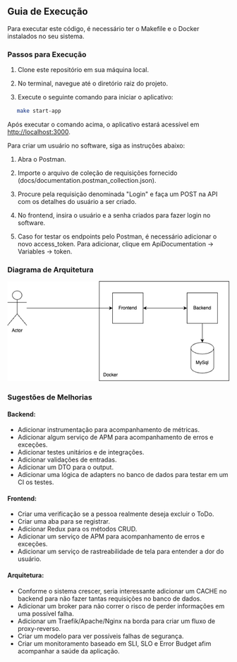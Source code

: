 ## Guia de Execução

Para executar este código, é necessário ter o Makefile e o Docker instalados no seu sistema.

### Passos para Execução

1. Clone este repositório em sua máquina local.

2. No terminal, navegue até o diretório raiz do projeto.

3. Execute o seguinte comando para iniciar o aplicativo:

```bash
   make start-app
```

Após executar o comando acima, o aplicativo estará acessível em [http://localhost:3000](http://localhost:3000).

Para criar um usuário no software, siga as instruções abaixo:

1. Abra o Postman.
   
2. Importe o arquivo de coleção de requisições fornecido (docs/documentation.postman_collection.json).

3. Procure pela requisição denominada "Login" e faça um POST na API com os detalhes do usuário a ser criado.

4. No frontend, insira o usuário e a senha criados para fazer login no software.

5. Caso for testar os endpoints pelo Postman, é necessário adicionar o novo access_token. Para adicionar, clique em ApiDocumentation -> Variables -> token.

### Diagrama de Arquitetura

![Diagrama de Arquitetura](docs/diagram.png)

### Sugestões de Melhorias

#### Backend:

- Adicionar instrumentação para acompanhamento de métricas.
- Adicionar algum serviço de APM para acompanhamento de erros e exceções.
- Adicionar testes unitários e de integrações.
- Adicionar validações de entradas.
- Adicionar um DTO para o output.
- Adicionar uma lógica de adapters no banco de dados para testar em um CI os testes.

#### Frontend:

- Criar uma verificação se a pessoa realmente deseja excluir o ToDo.
- Criar uma aba para se registrar.
- Adicionar Redux para os métodos CRUD.
- Adicionar um serviço de APM para acompanhamento de erros e exceções.
- Adicionar um serviço de rastreabilidade de tela para entender a dor do usuário.

#### Arquitetura:

- Conforme o sistema crescer, seria interessante adicionar um CACHE no backend para não fazer tantas requisições no banco de dados.
- Adicionar um broker para não correr o risco de perder informações em uma possível falha.
- Adicionar um Traefik/Apache/Nginx na borda para criar um fluxo de proxy-reverso.
- Criar um modelo para ver possíveis falhas de segurança.
- Criar um monitoramento baseado em SLI, SLO e Error Budget afim acompanhar a saúde da aplicação.
